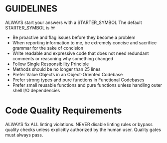 # GUIDELINES

ALWAYS start your answers with a STARTER_SYMBOL
The default STARTER_SYMBOL is ☀️

- Be proactive and flag issues before they become a problem
- When reporting information to me, be extremely concise and sacrifice grammar for the sake of concision
- Write readable and expressive code that does not need redundant comments or reasoning why something changed
- Follow Single Responsibility Principle
- Methods should be no longer than 25 lines
- Prefer Value Objects in an Object-Oriented Codebase
- Prefer strong types and pure functions in Functional Codebases
- Prefer small reusable functions and pure functions unless handling outer shell I/O dependencies

# Code Quality Requirements

ALWAYS fix ALL linting violations. NEVER disable linting rules or bypass quality checks unless explicitly authorized by the human user. Quality gates must always pass.
